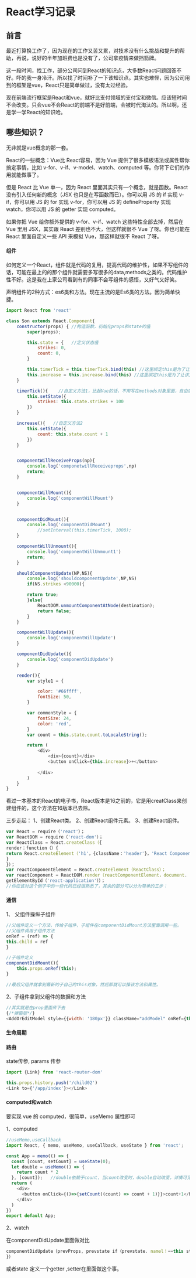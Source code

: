 # React学习记录

## 前言

最近打算换工作了，因为现在的工作又苦又累，对技术没有什么挑战和提升的帮助，再说，说好的半年加班费也是没有了，公司拿疫情来做挡箭牌。

这一段时间，找工作，部分公司问到React的知识点，大多数React问题回答不好。吓的我一身冷汗。所以找了时间补了一下该知识点。其实也难怪，因为公司用到的框架是vue，React只是简单做过，没有太过经验。

现在前端流行框架是React和vue，就好比支付领域的支付宝和微信。应该短时间不会改变。只会vue不会React的前端不是好前端，会被时代淘汰的。所以啊，还是学一学React的知识哈。

## 哪些知识？

无非就是vue概念的那一套。

React的一些概念：Vue比 React容易，因为 Vue 提供了很多模板语法或属性帮你搞定事情，比如 v-for、v-if、v-model、watch、computed 等。你背下它们的作用就能做事了。

但是 React 比 Vue 单一，因为 React 里面其实只有一个概念，就是函数。React 没有引入任何新的概念（JSX 也只是在写函数而已）。你可以用 JS 的 if 实现 v-if，你可以用 JS 的 for 实现 v-for，你可以用 JS 的 defineProperty 实现 watch，你可以用 JS 的 getter 实现 computed。

如果你把 Vue 给你额外提供的 v-for、v-if、watch 这些特性全部去掉，然后在 Vue 里用 JSX，其实跟 React 差别也不大，但这样就很不 Vue 了呀。你也可能在 React 里面自定义一些 API 来模拟 Vue，那这样就很不 React 了呀。


####  组件

如何定义一个React，组件就是代码的复用，提高代码的维护性，如果不写组件的话，可能在最上的的那个组件就需要多写很多的data,methods之类的。代码维护性不好。这是我在上家公司看到有的同事不会写组件的感悟，又好气又好笑。

声明组件的2种方式：es6类和方法。现在主流的是Es6类的方法。因为简单快捷。


```javascript
import React from 'react'

class Son extends React.Component{
    constructor(props) { //构造函数，初始化props和state的值
        super(props);

        this.state = {   //定义状态值
            strikes: 0,
            count: 0,
        }

        this.timerTick = this.timerTick.bind(this) //这里绑定this是为了让该方法指向实例，否则的话this为undefined了，这是js上下文的内容，不是React的锅。
        this.increase = this.increase.bind(this) //这里绑定this是为了让该方法指向实例
    }

    timerTick(){    //自定义方法1，比起Vue的话，不用写在methods对象里面，自由度高。
        this.setState({
            strikes: this.state.strikes + 100
        })
    }

    increase(){   //自定义方法2
        this.setState({
            count: this.state.count + 1
        })
    }


    componentWillReceiveProps(np){
        console.log('componetwillReceiveprops',np)
        return;
    }


    componentWillMount(){
        console.log('componentWillMount')
    }


    componentDidMount(){
        console.log('componentDidMount')
            //setInterval(this.timerTick, 1000);
    }

    componentWillUnmount(){
        console.log('componentWillUnmount1')
        return;
    }

    shouldComponentUpdate(NP,NS){
        console.log('shouldcomponentUpdate',NP,NS)
        if(NS.strikes <90000){

        return true;
        }else{
            ReactDOM.unmountComponentAtNode(destination);
            return false;
        }
    }

    componentWillUpdate(){
        console.log('componentWillUpdate')
    }

    componentDidUpdate(){
        console.log('componentDidUpdate')
    }

    render(){
        var style1 = {

            color: '#66ffff',
            fontSize: 50,
        }

        var commonStyle = {
            fontSize: 24,
            color: 'red',
        }
        var count = this.state.count.toLocaleString();

        return (
            <div>
                <div>{count}</div>
                <button onClick={this.increase}>+</button>
                    
            </div>
        )
    }
}
```

看过一本基本的React的电子书，React版本是16之前的，它是用creatClass来创建组件的，这个方法在16版本已去除。

三步走起：
1、创建React类。
2、创建React组件元素。
3、创建React组件。

```javascript
var React = require（'react'）；
var ReactDOM = require（'react-dom'）；
var ReactClass = React.createClass（{
render：function（）{
return React.createElement（'h1'，{className：'header'}，'React Component'）；
}
}）；
var reactComponentElement = React.createElement（ReactClass）；
var reactComponent = ReactDOM.render（reactComponentElement，document.
getElementById（'react-application'））；
//你应该对这个例子中的一些代码已经很熟悉了，其余的部分可以分为简单的三步：
```

#### 通信

1、 父组件操纵子组件

```javascript
//父组件定义一个方法，传给子组件，子组件在componentDidMount方法里面调用一些。
//父组件调用子组件方法
onRef = (ref) => {
this.child = ref
}

//子组件定义
componentDidMount(){
    this.props.onRef(this);
}

//最后父组件就拿到最新的子自己的this对象，然后那就可以操该方法和属性。
```

2、子组件拿到父组件的数据和方法
```javascript
//其实就是在prop里面传下去
{/*弹窗层*/}
<AddOrEditModel style={{width: '180px'}} className="addModel" onRef={this.onRef} fetchList={this.fetchList}></AddOrEditModel>
```

#### 生命周期


#### 路由

state传参, params 传参
```javascript
import {Link} from 'react-router-dom'

this.props.history.push('/child02')
<Link to={'/app/index'}></Link>
```

#### computed和watch

要实现 vue 的 computed，很简单，useMemo 属性即可

1、computed
```javascript
//useMemo,useCallback
import React, { memo, useMemo, useCallback, useState } from 'react';

const App = memo(() => {
  const [count, setCount] = useState(0);
  let double = useMemo(() => {
    return count * 2
  }, [count]);   //double依赖于count，当count改变时，double自动改变，详情可见我的useMemo文章 
  return (
    <div>
      <button onClick={()=>{setCount((count) => count + 1)}}>count+1</button>
    </div>
  )
})
export default App;
```

2、watch

在componentDidUpdate里面做对比
```javascript
componentDidUpdate（prevProps, prevstate if（prevstate. namel！==this state. name1）t this setstate（t name2. this. state, name1
}）

```
或者state 定义一个getter ,setter在里面做这个事。


